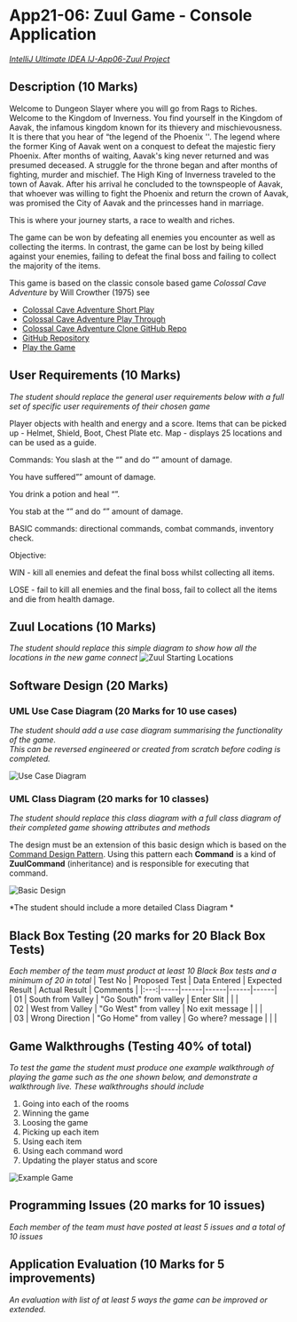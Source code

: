 # App21-06: Zuul Game - Console Application
*[IntelliJ Ultimate IDEA IJ-App06-Zuul Project](https://github.com/BNU-CO452/BlueJ-Apps)*

## Description (10 Marks)

Welcome to Dungeon Slayer where you will go from Rags to Riches. Welcome to the Kingdom of Inverness. You find yourself in the Kingdom of Aavak, the infamous kingdom known for its thievery and mischievousness. It is there that you hear of “the legend of the Phoenix ''. The legend where the former King of Aavak went on a conquest to defeat the majestic fiery Phoenix. After months of waiting, Aavak's king never returned and was presumed deceased. A struggle for the throne began and after months of fighting, murder and mischief. The High King of Inverness traveled to the town of Aavak. After his arrival he concluded to the townspeople of Aavak, that whoever was willing to fight the Phoenix and return the crown of Aavak, was promised the City of Aavak and the princesses hand in marriage. 

This is where your journey starts, a race to wealth and riches.


The game can be won by defeating all enemies you encounter as well as collecting the iterms. In contrast, the game can be lost by being killed against your enemies, failing to defeat the final boss and failing to collect the majority of the items. 


This game is based on the classic console based game  *Colossal Cave Adventure* by Will Crowther (1975) see
  
* [Colossal Cave Adventure Short Play](https://www.youtube.com/watch?v=sfGrPM5Bxeo&ab_channel=FridayNightArcade)     
* [Colossal Cave Adventure Play Through](https://www.youtube.com/watch?v=O3etkSoHrR8&ab_channel=GladeSwope)      
* [Colossal Cave Adventure Clone GitHub Repo](https://www.youtube.com/watch?v=UFu1WGJP6rQ&ab_channel=RedHatDeveloper)  
* [GitHub Repository](https://github.com/tvall43/open-adventure)   
* [Play the Game](https://grack.com/demos/adventure/)

## User Requirements (10 Marks)
*The student should replace the general user requirements below with a full set of specific user requirements of their chosen game* 

Player objects with health and energy and a score.
Items that can be picked up - Helmet, Shield, Boot, Chest Plate etc.
Map - displays 25 locations and can be used as a guide.

Commands:
You slash at the “” and do “” amount of damage.

You have suffered”” amount of damage.

You drink a potion and heal “”.

You stab at the “” and do “” amount of damage.

BASIC commands: directional commands, combat commands, inventory check.

Objective: 

WIN - kill all enemies and defeat the final boss whilst collecting all items. 

LOSE - fail to kill all enemies and the final boss, fail to collect all the items and die from health damage.



## Zuul Locations (10 Marks)
*The student should replace this simple diagram to show how all the locations in the new game connect*
![Zuul Starting Locations](https://github.com/BNU-CO452/BlueJ-Apps/blob/master/images/Zuul-00.jpg)

## Software Design (20 Marks)

### UML Use Case Diagram (20 Marks for 10 use cases)
*The student should add a use case diagram summarising the functionality of the game.  
This can be reversed engineered or created from scratch before coding is completed.* 

![Use Case Diagram](https://github.com/BNU-CO452/BlueJ-Apps/blob/master/images/App06%20Use%20Cases.jpg)  

### UML Class Diagram (20 marks for 10 classes)
*The student should replace this class diagram with a full class diagram of their completed game showing attributes and methods* 

The design must be an extension of this basic design which is based on the [Command Design Pattern](https://refactoring.guru/design-patterns/command).
Using this pattern each **Command** is a kind of **ZuulCommand** (inheritance) and is responsible for executing that command.

![Basic Design](https://github.com/BNU-CO452/BlueJ-Apps/blob/master/images/App21-06%20Classes.jpg)

*The student should include a more detailed Class Diagram *

## Black Box Testing (20 marks for 20 Black Box Tests)
*Each member of the team must product at least 10 Black Box tests and a minimum of 20 in total*
| Test No | Proposed Test | Data Entered | Expected Result | Actual Result | Comments |
|:---:|-----|------|------|------|------|    
| 01 | South from Valley  | "Go South" from valley | Enter Slit |  | |    
| 02 | West from Valley | "Go West" from valley | No exit message |  | |    
| 03 | Wrong Direction | "Go Home" from valley | Go where? message |  | |    
## Game Walkthroughs (Testing 40% of total)

*To test the game the student must produce one example walkthrough of playing the game such as the one shown below, and demonstrate a walkthrough live.
These walkthroughs should include*

1. Going into each of the rooms
2. Winning the game
3. Loosing the game
4. Picking up each item
5. Using each item
6. Using each command word
7. Updating the player status and score
   
![Example Game](https://github.com/BNU-CO452/BlueJ-Apps/blob/master/images/Zuul-01.jpg)

## Programming Issues (20 marks for 10 issues)
*Each member of the team must have posted at least 5 issues and a total of 10 issues*

## Application Evaluation (10 Marks for 5 improvements)
*An evaluation with list of at least 5 ways the game can be improved or extended.*
